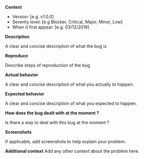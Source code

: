 **Context**
- Version: [e.g. v1.0.0]
- Severity level: [e.g Blocker, Critical, Major, Minor, Low]
- When it first appear: [e.g. 03/12/2019]
 
**Description**

A clear and concise description of what the bug is

**Reproduce**

Describe steps of reproduction of the bug 

**Actual behavior**

A clear and concise description of what you actually to happen.

**Expected behavior**

A clear and concise description of what you expected to happen.

**How does the bug dealt with at the moment ?**

Is there a way to deal with this bug at the moment ?

**Screenshots**

If applicable, add screenshots to help explain your problem.

**Additional context**
Add any other context about the problem here.
